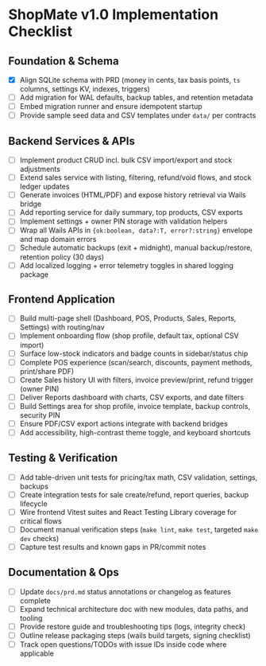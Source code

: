 # ShopMate v1.0 Implementation Checklist

## Foundation & Schema
- [x] Align SQLite schema with PRD (money in cents, tax basis points, `ts` columns, settings KV, indexes, triggers)
- [ ] Add migration for WAL defaults, backup tables, and retention metadata
- [ ] Embed migration runner and ensure idempotent startup
- [ ] Provide sample seed data and CSV templates under `data/` per contracts

## Backend Services & APIs
- [ ] Implement product CRUD incl. bulk CSV import/export and stock adjustments
- [ ] Extend sales service with listing, filtering, refund/void flows, and stock ledger updates
- [ ] Generate invoices (HTML/PDF) and expose history retrieval via Wails bridge
- [ ] Add reporting service for daily summary, top products, CSV exports
- [ ] Implement settings + owner PIN storage with validation helpers
- [ ] Wrap all Wails APIs in `{ok:boolean, data?:T, error?:string}` envelope and map domain errors
- [ ] Schedule automatic backups (exit + midnight), manual backup/restore, retention policy (30 days)
- [ ] Add localized logging + error telemetry toggles in shared logging package

## Frontend Application
- [ ] Build multi-page shell (Dashboard, POS, Products, Sales, Reports, Settings) with routing/nav
- [ ] Implement onboarding flow (shop profile, default tax, optional CSV import)
- [ ] Surface low-stock indicators and badge counts in sidebar/status chip
- [ ] Complete POS experience (scan/search, discounts, payment methods, print/share PDF)
- [ ] Create Sales history UI with filters, invoice preview/print, refund trigger (owner PIN)
- [ ] Deliver Reports dashboard with charts, CSV exports, and date filters
- [ ] Build Settings area for shop profile, invoice template, backup controls, security PIN
- [ ] Ensure PDF/CSV export actions integrate with backend bridges
- [ ] Add accessibility, high-contrast theme toggle, and keyboard shortcuts

## Testing & Verification
- [ ] Add table-driven unit tests for pricing/tax math, CSV validation, settings, backups
- [ ] Create integration tests for sale create/refund, report queries, backup lifecycle
- [ ] Wire frontend Vitest suites and React Testing Library coverage for critical flows
- [ ] Document manual verification steps (`make lint`, `make test`, targeted `make dev` checks)
- [ ] Capture test results and known gaps in PR/commit notes

## Documentation & Ops
- [ ] Update `docs/prd.md` status annotations or changelog as features complete
- [ ] Expand technical architecture doc with new modules, data paths, and tooling
- [ ] Provide restore guide and troubleshooting tips (logs, integrity check)
- [ ] Outline release packaging steps (wails build targets, signing checklist)
- [ ] Track open questions/TODOs with issue IDs inside code where applicable
